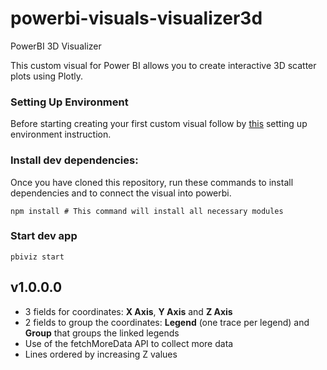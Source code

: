 # powerbi-visuals-visualizer3d
PowerBI 3D Visualizer

This custom visual for Power BI allows you to create interactive 3D scatter plots using Plotly.

### Setting Up Environment

Before starting creating your first custom visual follow by [this](https://learn.microsoft.com/en-us/power-bi/developer/visuals/environment-setup)
setting up environment instruction.


### Install dev dependencies:

Once you have cloned this repository, run these commands to install dependencies and to connect the visual into powerbi.

```
npm install # This command will install all necessary modules
```

### Start dev app
```
pbiviz start
```

## v1.0.0.0
- 3 fields for coordinates: **X Axis**, **Y Axis** and **Z Axis**
- 2 fields to group the coordinates: **Legend** (one trace per legend) and **Group** that groups the linked legends
- Use of the fetchMoreData API to collect more data
- Lines ordered by increasing Z values
